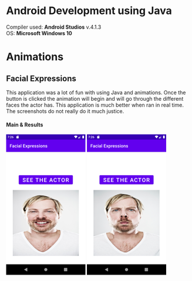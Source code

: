 # Android Development using Java

Compiler used: **Android Studios** v.4.1.3 <br />
OS: **Microsoft Windows 10**


# Animations


## Facial Expressions

This application was a lot of fun with using Java and animations. Once the button is clicked the animation will begin and will go through the different faces the actor has. This application is much better when ran in real time. The screenshots do not really do it much justice. 


#### Main & Results

![Main](https://github.com/aquaman48/Android-Apps/blob/main/Screenshots/Facial-Expressions/Facial_Expressions_Main.png) ![Results](https://github.com/aquaman48/Android-Apps/blob/main/Screenshots/Facial-Expressions/Facial_Expressions_Result.png)

